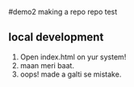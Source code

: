 #demo2 
making a repo
repo test


## local development

1. Open index.html on yur system!
2. maan meri baat.
3. oops! made a galti se mistake.